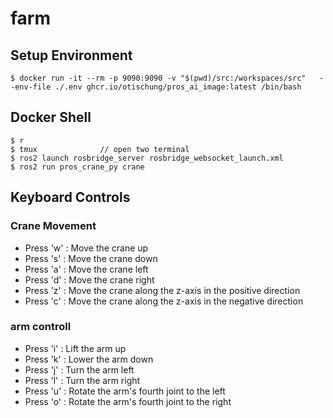 # farm


## Setup Environment
```
$ docker run -it --rm -p 9090:9090 -v "$(pwd)/src:/workspaces/src"   --env-file ./.env ghcr.io/otischung/pros_ai_image:latest /bin/bash
```

## Docker Shell
```
$ r
$ tmux              // open two terminal 
$ ros2 launch rosbridge_server rosbridge_websocket_launch.xml
$ ros2 run pros_crane_py crane
```

## Keyboard Controls
### Crane Movement
- Press 'w' : Move the crane up
- Press 's' : Move the crane down
- Press 'a' : Move the crane left
- Press 'd' : Move the crane right
- Press 'z' : Move the crane along the z-axis in the positive direction
- Press 'c' : Move the crane along the z-axis in the negative direction

### arm controll
- Press 'i' : Lift the arm up
- Press 'k' : Lower the arm down
- Press 'j' : Turn the arm left
- Press 'l' : Turn the arm right
- Press 'u' : Rotate the arm's fourth joint to the left
- Press 'o' : Rotate the arm's fourth joint to the right
